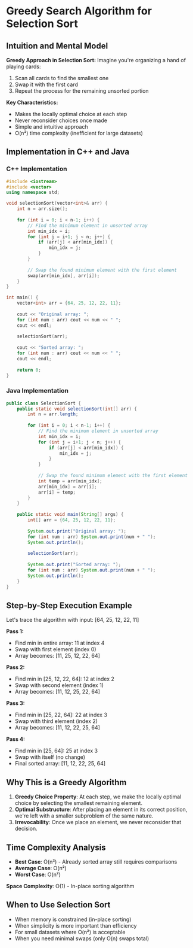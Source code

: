 # Greedy Search Algorithm for Selection Sort

## Intuition and Mental Model

**Greedy Approach in Selection Sort:**
Imagine you're organizing a hand of playing cards:
1. Scan all cards to find the smallest one
2. Swap it with the first card
3. Repeat the process for the remaining unsorted portion

**Key Characteristics:**
- Makes the locally optimal choice at each step
- Never reconsider choices once made
- Simple and intuitive approach
- O(n²) time complexity (inefficient for large datasets)

## Implementation in C++ and Java

### C++ Implementation
```cpp
#include <iostream>
#include <vector>
using namespace std;

void selectionSort(vector<int>& arr) {
    int n = arr.size();
    
    for (int i = 0; i < n-1; i++) {
        // Find the minimum element in unsorted array
        int min_idx = i;
        for (int j = i+1; j < n; j++) {
            if (arr[j] < arr[min_idx]) {
                min_idx = j;
            }
        }
        
        // Swap the found minimum element with the first element
        swap(arr[min_idx], arr[i]);
    }
}

int main() {
    vector<int> arr = {64, 25, 12, 22, 11};
    
    cout << "Original array: ";
    for (int num : arr) cout << num << " ";
    cout << endl;
    
    selectionSort(arr);
    
    cout << "Sorted array: ";
    for (int num : arr) cout << num << " ";
    cout << endl;
    
    return 0;
}
```

### Java Implementation
```java
public class SelectionSort {
    public static void selectionSort(int[] arr) {
        int n = arr.length;
        
        for (int i = 0; i < n-1; i++) {
            // Find the minimum element in unsorted array
            int min_idx = i;
            for (int j = i+1; j < n; j++) {
                if (arr[j] < arr[min_idx]) {
                    min_idx = j;
                }
            }
            
            // Swap the found minimum element with the first element
            int temp = arr[min_idx];
            arr[min_idx] = arr[i];
            arr[i] = temp;
        }
    }
    
    public static void main(String[] args) {
        int[] arr = {64, 25, 12, 22, 11};
        
        System.out.print("Original array: ");
        for (int num : arr) System.out.print(num + " ");
        System.out.println();
        
        selectionSort(arr);
        
        System.out.print("Sorted array: ");
        for (int num : arr) System.out.print(num + " ");
        System.out.println();
    }
}
```

## Step-by-Step Execution Example

Let's trace the algorithm with input: [64, 25, 12, 22, 11]

**Pass 1:**
- Find min in entire array: 11 at index 4
- Swap with first element (index 0)
- Array becomes: [11, 25, 12, 22, 64]

**Pass 2:**
- Find min in [25, 12, 22, 64]: 12 at index 2
- Swap with second element (index 1)
- Array becomes: [11, 12, 25, 22, 64]

**Pass 3:**
- Find min in [25, 22, 64]: 22 at index 3
- Swap with third element (index 2)
- Array becomes: [11, 12, 22, 25, 64]

**Pass 4:**
- Find min in [25, 64]: 25 at index 3
- Swap with itself (no change)
- Final sorted array: [11, 12, 22, 25, 64]

## Why This is a Greedy Algorithm

1. **Greedy Choice Property**: At each step, we make the locally optimal choice by selecting the smallest remaining element.
2. **Optimal Substructure**: After placing an element in its correct position, we're left with a smaller subproblem of the same nature.
3. **Irrevocability**: Once we place an element, we never reconsider that decision.

## Time Complexity Analysis

- **Best Case**: O(n²) - Already sorted array still requires comparisons
- **Average Case**: O(n²)
- **Worst Case**: O(n²)

**Space Complexity**: O(1) - In-place sorting algorithm

## When to Use Selection Sort

- When memory is constrained (in-place sorting)
- When simplicity is more important than efficiency
- For small datasets where O(n²) is acceptable
- When you need minimal swaps (only O(n) swaps total)